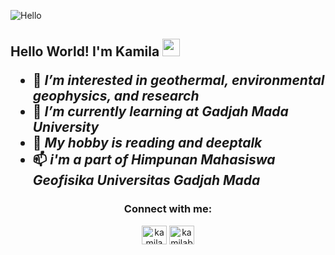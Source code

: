 

![Hello](https://cdn.dribbble.com/users/1162077/screenshots/3848914/programmer.gif)

<p align="center">
                              <h2>Hello World! I'm Kamila <img src="https://media.giphy.com/media/hvRJCLFzcasrR4ia7z/giphy.gif" width="28">




  
  
- 🌃 *I’m interested in geothermal, environmental geophysics, and research*
- 📌 *I’m currently learning at Gadjah Mada University*
- 🌵 *My hobby is reading and deeptalk*
- 📫 *i'm a part of Himpunan Mahasiswa Geofisika Universitas Gadjah Mada*

<h3 align="center">Connect with me:</h3>
<p align="center">
<a href="https://linkedin.com/in/kamila nurun yuliansyah" target="blank"><img align="center" src="https://raw.githubusercontent.com/rahuldkjain/github-profile-readme-generator/master/src/images/icons/Social/linked-in-alt.svg" alt="kamila nurun yuliansyah" height="30" width="40" /></a>
<a href="https://instagram.com/kamilabcdef_" target="blank"><img align="center" src="https://raw.githubusercontent.com/rahuldkjain/github-profile-readme-generator/master/src/images/icons/Social/instagram.svg" alt="kamilabcdef_" height="30" width="40" /></a>
</p>


<!---
Kamilanurun/Kamilanurun is a ✨ special ✨ repository because its `README.md` (this file) appears on your GitHub profile.
You can click the Preview link to take a look at your changes.
--->

